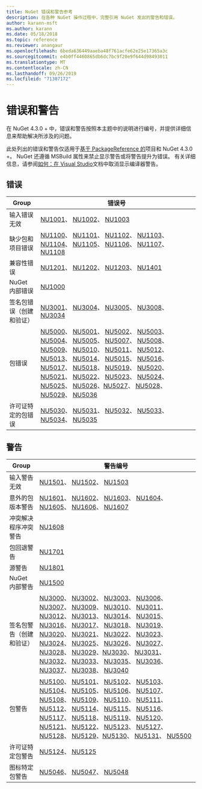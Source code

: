 ```yaml
---
title: NuGet 错误和警告参考
description: 在各种 NuGet 操作过程中，完整引用 NuGet 发出的警告和错误。
author: karann-msft
ms.author: karann
ms.date: 05/18/2018
ms.topic: reference
ms.reviewer: anangaur
ms.openlocfilehash: 6beda636449aaeba48f761acfe62e25e17365a3c
ms.sourcegitcommit: e4b0ff4460865db6dc7bc9f20e9f644d98493011
ms.translationtype: MT
ms.contentlocale: zh-CN
ms.lasthandoff: 09/26/2019
ms.locfileid: "71307172"
---
```

# <a name="errors-and-warnings"></a>错误和警告

在 NuGet 4.3.0 + 中，错误和警告按照本主题中的说明进行编号，并提供详细信息来帮助解决所涉及的问题。

此处列出的错误和警告仅适用于[基于 PackageReference 的](../consume-packages/package-references-in-project-files.md)项目和 NuGet 4.3.0 +。 NuGet 还遵循 MSBuild 属性来禁止显示警告或将警告提升为错误。 有关详细信息，请参阅[如何：在 Visual Studio](/visualstudio/ide/how-to-suppress-compiler-warnings)文档中取消显示编译器警告。

## <a name="errors"></a>错误

| Group | 错误号 |
| --- | --- |
| 输入错误无效 | [NU1001](./errors-and-warnings/NU1001.md)、 [NU1002](./errors-and-warnings/NU1002.md)、 [NU1003](./errors-and-warnings/NU1003.md) |
| 缺少包和项目错误 | [NU1100](./errors-and-warnings/NU1100.md)、 [NU1101](./errors-and-warnings/NU1101.md)、 [NU1102](./errors-and-warnings/NU1102.md)、 [NU1103](./errors-and-warnings/NU1103.md)、 [NU1104](./errors-and-warnings/NU1104.md)、 [NU1105](./errors-and-warnings/NU1105.md)、 [NU1106](./errors-and-warnings/NU1106.md)、 [NU1107](./errors-and-warnings/NU1107.md)、 [NU1108](./errors-and-warnings/NU1108.md) |
| 兼容性错误 | [NU1201](./errors-and-warnings/NU1201.md)、 [NU1202](./errors-and-warnings/NU1202.md)、 [NU1203](./errors-and-warnings/NU1203.md)、 [NU1401](./errors-and-warnings/NU1401.md) |
| NuGet 内部错误 | [NU1000](./errors-and-warnings/NU1000.md) |
| 签名包错误（创建和验证） | [NU3001](./errors-and-warnings/NU3001.md)、 [NU3004](./errors-and-warnings/NU3004.md)、 [NU3005](./errors-and-warnings/NU3005.md)、 [NU3008](./errors-and-warnings/NU3008.md)、 [NU3034](./errors-and-warnings/NU3034.md)|
| 包错误 | [NU5000](./errors-and-warnings/NU5000.md)、 [NU5001](./errors-and-warnings/NU5001.md)、 [NU5002](./errors-and-warnings/NU5002.md)、 [NU5003](./errors-and-warnings/NU5003.md)、 [NU5004](./errors-and-warnings/NU5004.md)、 [NU5005](./errors-and-warnings/NU5005.md)、 [NU5007](./errors-and-warnings/NU5007.md)、 [NU5008](./errors-and-warnings/NU5008.md)、 [NU5009](./errors-and-warnings/NU5009.md)、 [NU5010](./errors-and-warnings/NU5010.md)、 [NU5011](./errors-and-warnings/NU5011.md)、 [NU5012](./errors-and-warnings/NU5012.md)、 [NU5013](./errors-and-warnings/NU5013.md)、 [NU5014](./errors-and-warnings/NU5014.md)、 [NU5015](./errors-and-warnings/NU5015.md)、 [NU5016](./errors-and-warnings/NU5016.md)、 [NU5017](./errors-and-warnings/NU5017.md)、 [NU5018](./errors-and-warnings/NU5018.md)、 [NU5019](./errors-and-warnings/NU5019.md)、 [NU5020](./errors-and-warnings/NU5020.md)、 [NU5021](./errors-and-warnings/NU5021.md)、 [NU5022](./errors-and-warnings/NU5022.md)、 [NU5023](./errors-and-warnings/NU5023.md)、 [NU5024](./errors-and-warnings/NU5024.md)、 [NU5025](./errors-and-warnings/NU5025.md)、 [NU5026](./errors-and-warnings/NU5026.md)、[NU5027](./errors-and-warnings/NU5027.md)、 [NU5028](./errors-and-warnings/NU5028.md)、 [NU5029](./errors-and-warnings/NU5029.md)、 [NU5036](./errors-and-warnings/NU5036.md)
| 许可证特定的包错误 | [NU5030](./errors-and-warnings/NU5030.md)、 [NU5031](./errors-and-warnings/NU5031.md)、 [NU5032](./errors-and-warnings/NU5032.md)、 [NU5033](./errors-and-warnings/NU5033.md)、 [NU5034](./errors-and-warnings/NU5034.md)、 [NU5035](./errors-and-warnings/NU5035.md)

## <a name="warnings"></a>警告

| Group | 警告编号 |
| --- | --- |
| 输入警告无效 | [NU1501](./errors-and-warnings/NU1501.md)、 [NU1502](./errors-and-warnings/NU1502.md)、 [NU1503](./errors-and-warnings/NU1503.md) |
| 意外的包版本警告 | [NU1601](./errors-and-warnings/NU1601.md)、 [NU1602](./errors-and-warnings/NU1602.md)、 [NU1603](./errors-and-warnings/NU1603.md)、 [NU1604](./errors-and-warnings/NU1604.md)、 [NU1605](./errors-and-warnings/NU1605.md)、 [NU1606](./errors-and-warnings/NU1108.md)、 [NU1607](./errors-and-warnings/NU1107.md) |
| 冲突解决程序冲突警告 | [NU1608](./errors-and-warnings/NU1608.md) |
| 包回退警告 | [NU1701](./errors-and-warnings/NU1701.md) |
| 源警告 | [NU1801](./errors-and-warnings/NU1801.md) |
| NuGet 内部警告 | [NU1500](./errors-and-warnings/NU1500.md) |
| 签名包警告（创建和验证） | [NU3000](./errors-and-warnings/NU3000.md)、 [NU3002](./errors-and-warnings/NU3002.md)、 [NU3003](./errors-and-warnings/NU3003.md)、 [NU3006](./errors-and-warnings/NU3006.md)、 [NU3007](./errors-and-warnings/NU3007.md)、 [NU3009](./errors-and-warnings/NU3009.md)、 [NU3010](./errors-and-warnings/NU3010.md)、 [NU3011](./errors-and-warnings/NU3011.md)、 [NU3012](./errors-and-warnings/NU3012.md)、 [NU3013](./errors-and-warnings/NU3013.md)、 [NU3014](./errors-and-warnings/NU3014.md)、 [NU3015](./errors-and-warnings/NU3015.md)、 [NU3016](./errors-and-warnings/NU3016.md)、 [NU3017](./errors-and-warnings/NU3017.md)、 [NU3018](./errors-and-warnings/NU3018.md)、 [NU3019](./errors-and-warnings/NU3019.md)、 [NU3020](./errors-and-warnings/NU3020.md)、 [NU3021](./errors-and-warnings/NU3021.md)、 [NU3022](./errors-and-warnings/NU3022.md)、 [NU3023](./errors-and-warnings/NU3023.md)、 [NU3024](./errors-and-warnings/NU3024.md)、 [NU3025](./errors-and-warnings/NU3025.md)、 [NU3026](./errors-and-warnings/NU3026.md)、 [NU3027](./errors-and-warnings/NU3027.md)、 [NU3028](./errors-and-warnings/NU3028.md)、 [NU3029](./errors-and-warnings/NU3029.md)、[NU3030](./errors-and-warnings/NU3030.md)、 [NU3031](./errors-and-warnings/NU3031.md)、 [NU3032](./errors-and-warnings/NU3032.md)、 [NU3033](./errors-and-warnings/NU3033.md)、 [NU3035](./errors-and-warnings/NU3035.md)、 [NU3036](./errors-and-warnings/NU3036.md)、 [NU3037](./errors-and-warnings/NU3037.md)、 [NU3038](./errors-and-warnings/NU3038.md)、 [NU3040](./errors-and-warnings/NU3040.md) |
| 包警告 | [NU5100](./errors-and-warnings/NU5100.md)、 [NU5101](./errors-and-warnings/NU5101.md)、 [NU5102](./errors-and-warnings/NU5102.md)、 [NU5103](./errors-and-warnings/NU5103.md)、 [NU5104](./errors-and-warnings/NU5104.md)、 [NU5105](./errors-and-warnings/NU5105.md)、 [NU5106](./errors-and-warnings/NU5106.md)、 [NU5107](./errors-and-warnings/NU5107.md)、 [NU5108](./errors-and-warnings/NU5108.md)、 [NU5109](./errors-and-warnings/NU5109.md)、 [NU5110](./errors-and-warnings/NU5110.md)、 [NU5111](./errors-and-warnings/NU5111.md)、 [NU5112](./errors-and-warnings/NU5112.md)、 [NU5114](./errors-and-warnings/NU5114.md)、 [NU5115](./errors-and-warnings/NU5115.md)、 [NU5116](./errors-and-warnings/NU5116.md)、 [NU5117](./errors-and-warnings/NU5117.md)、 [NU5118](./errors-and-warnings/NU5118.md)、 [NU5119](./errors-and-warnings/NU5119.md)、 [NU5120](./errors-and-warnings/NU5120.md)、 [NU5121](./errors-and-warnings/NU5121.md)、 [NU5122](./errors-and-warnings/NU5122.md)、 [NU5123](./errors-and-warnings/NU5123.md)、 [NU5127](./errors-and-warnings/NU5127.md)、 [NU5128](./errors-and-warnings/NU5128.md)、 [NU5129](./errors-and-warnings/NU5129.md)、[NU5130](./errors-and-warnings/NU5130.md)、 [NU5131](./errors-and-warnings/NU5131.md)、 [NU5500](./errors-and-warnings/NU5500.md)
| 许可证特定包警告 | [NU5124](./errors-and-warnings/NU5124.md)、 [NU5125](./errors-and-warnings/NU5125.md)
| 图标特定包警告 | [NU5046](./errors-and-warnings/NU5046.md)、 [NU5047](./errors-and-warnings/NU5047.md)、 [NU5048](./errors-and-warnings/NU5048.md)
